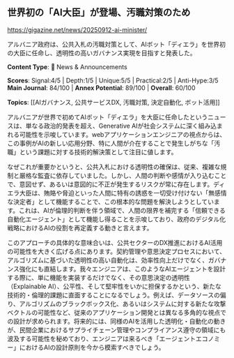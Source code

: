 ## 世界初の「AI大臣」が登場、汚職対策のため

https://gigazine.net/news/20250912-ai-minister/

アルバニア政府は、公共入札の汚職対策として、AIボット「ディエラ」を世界初の大臣に任命し、透明性の高いガバナンス実現を目指すと発表した。

**Content Type**: 📰 News & Announcements

**Scores**: Signal:4/5 | Depth:1/5 | Unique:5/5 | Practical:2/5 | Anti-Hype:3/5
**Main Journal**: 84/100 | **Annex Potential**: 89/100 | **Overall**: 60/100

**Topics**: [[AIガバナンス, 公共サービスDX, 汚職対策, 決定自動化, ボット活用]]

アルバニアが世界で初めてAIボット「ディエラ」を大臣に任命したというニュースは、単なる政治的発表を超え、Generative AIが社会システムに深く組み込まれる可能性を示唆しています。webアプリケーションエンジニアの視点からは、この事例がAIの新しい応用分野、特に人間が介在することで発生しがちな「汚職」という課題に対する技術的解決策として注目に値します。

なぜこれが重要かというと、公共入札における透明性の確保は、従来、複雑な規制と厳格な監査に依存していました。しかし、人間の判断や感情が入り込むことで、意図せず、あるいは意図的に不正が発生するリスクが常に存在します。ディエラ大臣は、賄賂や脅迫といった人間に特有の誘惑を一切受け付けない「無感情な決定者」として機能することで、この根本的な問題を解決しようとしています。これは、AIが倫理的判断を伴う領域で、人間の限界を補完する「信頼できる自動化エージェント」として機能し得ることを示唆しており、政府のデジタル化戦略におけるAIの役割を再定義する動きと言えます。

このアプローチの具体的な意味合いは、公共セクターのDX推進におけるAI活用の可能性を大きく広げる点にあります。契約管理や意思決定プロセスにおいて、アルゴリズムに基づいた透明性の高い自動化は、効率性向上だけでなく、ガバナンス強化にも直結します。我々エンジニアは、このようなAIエージェントを設計する際に、単に機能を実装するだけでなく、その意思決定の透明性（Explainable AI）、公平性、そして堅牢性をいかに担保するかという、新たな技術的・倫理的課題に直面することになるでしょう。例えば、データソースの偏り、アルゴリズムのブラックボックス化、あるいはシステムに対する新たな攻撃ベクトルの可能性など、従来のアプリケーション開発とは異なる多角的な視点での設計が求められます。将来的には、同様のAIを活用した透明化・自動化の動きが、民間企業におけるサプライチェーン管理やコンプライアンス遵守の領域にも波及する可能性を秘めており、エンジニアは来るべき「エージェントエコノミー」におけるAIの設計原則を今から模索すべきでしょう。